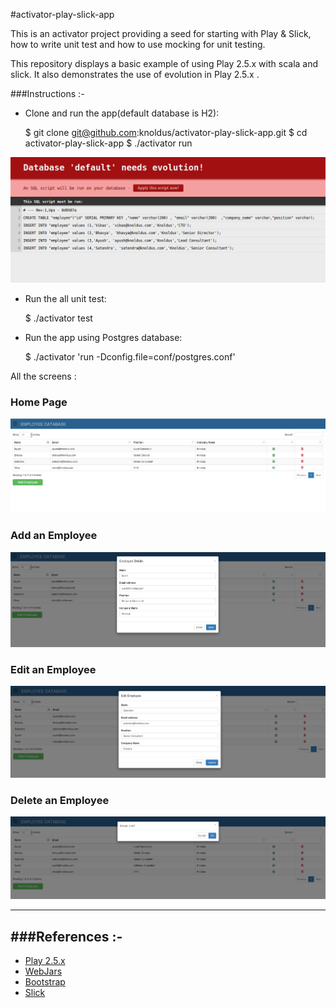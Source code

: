#activator-play-slick-app

This is an activator project providing a seed for starting with Play & Slick, how to write unit test and how to use mocking for unit testing.

This repository displays a basic example of using Play 2.5.x with scala and slick. It also demonstrates the use of evolution in Play 2.5.x .


###Instructions :-


- Clone and run the app(default database is H2):

    $ git clone git@github.com:knoldus/activator-play-slick-app.git
    $ cd activator-play-slick-app
    $ ./activator run
    
![alt tag](/public/images/evolutions.png)
    
- Run the all unit test:

    $ ./activator test
    
- Run the app using Postgres database:

    $ ./activator 'run   -Dconfig.file=conf/postgres.conf'
    
All the screens :

### Home Page

![alt tag](/public/images/homepage.png)

### Add an Employee

![alt tag](/public/images/AddEmployee.png)

### Edit an Employee

![alt tag](/public/images/EditEmployee.png)

### Delete an Employee

![alt tag](/public/images/DeleteEmployee.png)

-----------------------------------------------------------------------
###References :-
-----------------------------------------------------------------------

* [Play 2.5.x](http://www.playframework.com)
* [WebJars](http://www.webjars.org/)
* [Bootstrap](http://getbootstrap.com/css/)
* [Slick](http://slick.typesafe.com/)
